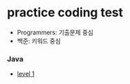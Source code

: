 # practice coding test

- Programmers: 기출문제 중심
- 백준: 키워드 중심

### Java

- [level 1](./Programmers/Java/level_1/)